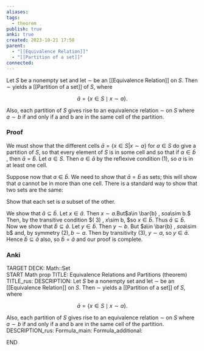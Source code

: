 ```yaml
---
aliases: 
tags:
  - theorem
publish: true
anki: true
created: 2023-10-21 17:58
parent:
  - "[[Equivalence Relation]]"
  - "[[Partition of a set]]"
connected:
---
```


Let $S$ be a  nonempty set and let $∼$ be an [[Equivalence Relation]]  on $S$. Then $∼$ yields a  [[Partition of a set]] of $S$, where

$$
\bar{a}=\{x\in S\mid x\sim a\}.
$$

Also, each partition of $S$ gives rise to an equivalence relation $∼$ on $S$ where $a ∼ b$ if and only if a and b are in the same cell of the partition.

### Proof
We must show that the different cells $\bar{a} = \{ x\in S|x\sim a\}$ for $a\in S$ do give a partition of $S$, so that every element of $S$ is in some cell and so that if $\alpha\in \bar{b}$ , then $\bar{a} = \bar{b}$. Let $a\in S.$ Then $a\in\bar{a}$ by the reflexive condition (1), so $a$ is in at least one cell.

Suppose now that $a\in\bar{b}.$ We need to show that $\bar{a}=\bar{b}$ as sets; this will show that $a$ cannot be in more than one cell. There is a standard way to show that two sets are the same:

Show that each set is $a$ subset of the other.

We show that $\bar{a}\subseteq\bar{b}$. Let $x\in\bar{a}.$ Then $x\sim a.$But$a\in \bar{b} , $so$a\sim b.$ Then, by the transitive condition $( 3) , x\sim b, $so $x\in \bar{b} .$ Thus $\bar{a}\subseteq\bar{b}.$ Now we show that $\bar{b}\subseteq\bar{a}.$ Let $y\in\bar{b}.$ Then $y\sim b$. But $a\in \bar{b} , $so$a\sim b$ and, by symmetry $(2),b\sim a.$ Then by transitivity (3), $y\sim a$, so $y\in\bar{a}$. Hence $\bar{b}\subseteq\bar{a}$ also, so $\bar{b}=\bar{a}$ and our proof is complete.

### Anki
TARGET DECK: Math::Set  
START
Math prop
TITLE: Equivalence Relations and Partitions (theorem)
TITLE_rus: 
DESCRIPTION: Let $S$ be a  nonempty set and let $∼$ be an [[Equivalence Relation]]  on $S$. Then $∼$ yields a  [[Partition of a set]] of $S$, where

$$
\bar{a}=\{x\in S\mid x\sim a\}.
$$

Also, each partition of $S$ gives rise to an equivalence relation $∼$ on $S$ where $a ∼ b$ if and only if a and b are in the same cell of the partition.
DESCRIPTION_rus: 
Formula_main: 
Formula_additional:
<!--ID: 1697900657287-->
END









